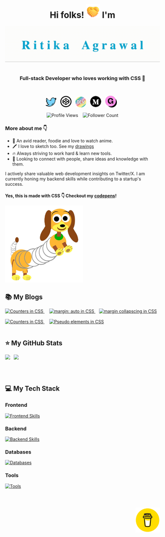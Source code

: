<div align="center">
   <h1>Hi folks! <img width="45" height="45" src="./images/handshake.png">  I'm </h1> 
   <img src="./images/name-slow.gif"> 

   <br/>
   <br/>

   <h3>Full-stack Developer who loves working with CSS 💜 </h3>

   <br/>
   
   <p align='center'>
<a href="https://twitter.com/RitikaAgrawal08"><img width="35" height="35" src="/images/twitter.png"></a>&nbsp;&nbsp;
<a href="https://codepen.io/RitikaAgrawal08"><img width="38" height="38" src="/images/codepen.png"></a>&nbsp;&nbsp;
<a href="https://dev.to/ritikaagrawal08"><img width="35" height="35" src="./images/devto.png"></a>&nbsp;&nbsp;
<a href="https://medium.com/@RitikaAgrawal08"><img width="38" height="38" src="/images/medium.png"></a>&nbsp;&nbsp;
<a href="https://ritikaagrawal08.gumroad.com/"><img width="38" height="38" src="/images/gumroad.png"></a>&nbsp;&nbsp;
 </p>

   <p>
  <img src="https://komarev.com/ghpvc/?username=Ritika-Agrawal811&label=Profile%20views&color=2a17d1" alt="Profile Views" height="25px"/>
  &nbsp;&nbsp;
  <img src="https://img.shields.io/github/followers/Ritika-Agrawal811?color=2a17d1&label=Followers" alt="Follower Count" height="25px" /> 
</p>
</div>

### More about me :point_down:
- 📕 An avid reader, foodie and love to watch anime.
- 🖍️ I love to sketch too. See my [drawings](https://codepen.io/RitikaAgrawal08/full/WNwZzyb)
- 🔥 Always striving to work hard & learn new tools.
- 👯 Looking to connect with people, share ideas and knowledge with them.

<p> 
I actively share valuable web development insights on Twitter/X. I am currently honing my backend skills while contributing to a startup's success.</p>


#### Yes, this is made with CSS :point_down: Checkout my [codepens](https://codepen.io/RitikaAgrawal08)! 

<img src="images/slinky.png" alt="my single div slinky CSS art" style=" height:250px;"/>


<br/>

## :books: My Blogs

<a href="https://medium.com/@RitikaAgrawal08/diving-deep-into-z-index-property-d60e3443f4ec">
  <img src="https://github-readme-blog-cards.onrender.com?url=https://medium.com/@RitikaAgrawal08/diving-deep-into-z-index-property-d60e3443f4ec&layout=vertical" alt="Counters in CSS"/>
</a> &nbsp; &nbsp; <a href="https://dev.to/ritikaagrawal08/all-about-margin-auto-in-css-centering-and-more-2b2g">
  <img src="https://github-readme-blog-cards.onrender.com?url=https://dev.to/ritikaagrawal08/all-about-margin-auto-in-css-centering-and-more-2b2g&layout=vertical" alt="margin: auto in CSS"/>
</a> &nbsp;&nbsp; <a href="https://medium.com/@RitikaAgrawal08/the-6-must-know-rules-of-margin-collapsing-in-css-56968836827d">
  <img src="https://github-readme-blog-cards.onrender.com?url=https://medium.com/@RitikaAgrawal08/the-6-must-know-rules-of-margin-collapsing-in-css-56968836827d&layout=vertical" alt="margin collapscing in CSS"/>
</a> 
<br/> <br/>
<a href="https://medium.com/@RitikaAgrawal08/what-are-counters-in-css-98b3679c44a4">
  <img src="https://github-readme-blog-cards.onrender.com?url=https://medium.com/@RitikaAgrawal08/what-are-counters-in-css-98b3679c44a4&layout=horizontal" alt="Counters in CSS"/>
</a> &nbsp; &nbsp;
<a href="https://dev.to/ritikaagrawal08/beforeafter-pseudo-elements-in-css-a-complete-guide-5852">
  <img src="https://github-readme-blog-cards.onrender.com?url=https://dev.to/ritikaagrawal08/beforeafter-pseudo-elements-in-css-a-complete-guide-5852&layout=horizontal" alt="Pseudo elements in CSS"/>
</a>


<br/>
<br/>

## :star: My GitHub Stats

<img src="https://github-readme-stats-tau-ten-45.vercel.app/api?username=Ritika-Agrawal811&show_icons=true&card_width=300"/> &nbsp; <img src="https://streak-stats.demolab.com?user=Ritika-Agrawal811&hide_total_contributions=true&card_width=390"/>


<br/>
<br/>

## :computer: My Tech Stack

### Frontend

[![Frontend Skills](https://skillicons.dev/icons?i=html,css,js,react,next,tailwind,bootstrap,typescript,redux)](https://skillicons.dev)


### Backend

[![Backend Skills](https://skillicons.dev/icons?i=go,nodejs,graphql,kafka,redis)](https://skillicons.dev)

### Databases

[![Databases](https://skillicons.dev/icons?i=supabase,postgres,mongodb,mysql)](https://skillicons.dev)


### Tools

[![Tools](https://skillicons.dev/icons?i=git,github,docker,vscode,postman)](https://skillicons.dev)


<br/>
<br/>

<p  align="right">
 <a href="https://buymeacoffee.com/ritikaagrawal08"><img width="80" height="80" src="/images/coffee.gif"></a>
</p>

